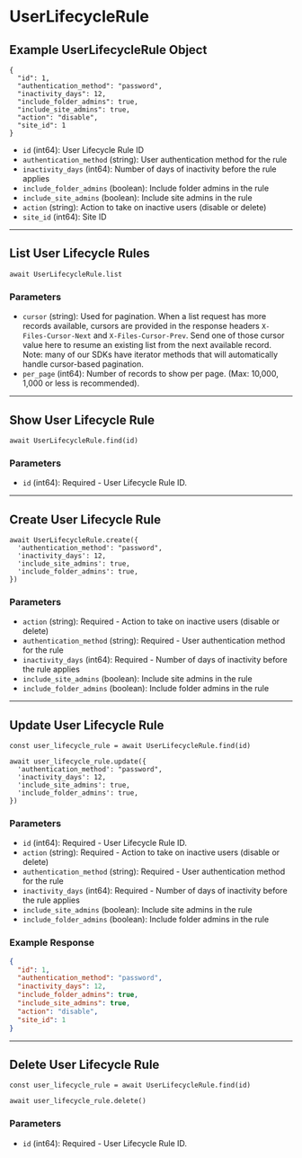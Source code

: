 # UserLifecycleRule

## Example UserLifecycleRule Object

```
{
  "id": 1,
  "authentication_method": "password",
  "inactivity_days": 12,
  "include_folder_admins": true,
  "include_site_admins": true,
  "action": "disable",
  "site_id": 1
}
```

* `id` (int64): User Lifecycle Rule ID
* `authentication_method` (string): User authentication method for the rule
* `inactivity_days` (int64): Number of days of inactivity before the rule applies
* `include_folder_admins` (boolean): Include folder admins in the rule
* `include_site_admins` (boolean): Include site admins in the rule
* `action` (string): Action to take on inactive users (disable or delete)
* `site_id` (int64): Site ID

---

## List User Lifecycle Rules

```
await UserLifecycleRule.list
```


### Parameters

* `cursor` (string): Used for pagination.  When a list request has more records available, cursors are provided in the response headers `X-Files-Cursor-Next` and `X-Files-Cursor-Prev`.  Send one of those cursor value here to resume an existing list from the next available record.  Note: many of our SDKs have iterator methods that will automatically handle cursor-based pagination.
* `per_page` (int64): Number of records to show per page.  (Max: 10,000, 1,000 or less is recommended).

---

## Show User Lifecycle Rule

```
await UserLifecycleRule.find(id)
```


### Parameters

* `id` (int64): Required - User Lifecycle Rule ID.

---

## Create User Lifecycle Rule

```
await UserLifecycleRule.create({
  'authentication_method': "password",
  'inactivity_days': 12,
  'include_site_admins': true,
  'include_folder_admins': true,
})
```


### Parameters

* `action` (string): Required - Action to take on inactive users (disable or delete)
* `authentication_method` (string): Required - User authentication method for the rule
* `inactivity_days` (int64): Required - Number of days of inactivity before the rule applies
* `include_site_admins` (boolean): Include site admins in the rule
* `include_folder_admins` (boolean): Include folder admins in the rule

---

## Update User Lifecycle Rule

```
const user_lifecycle_rule = await UserLifecycleRule.find(id)

await user_lifecycle_rule.update({
  'authentication_method': "password",
  'inactivity_days': 12,
  'include_site_admins': true,
  'include_folder_admins': true,
})
```

### Parameters

* `id` (int64): Required - User Lifecycle Rule ID.
* `action` (string): Required - Action to take on inactive users (disable or delete)
* `authentication_method` (string): Required - User authentication method for the rule
* `inactivity_days` (int64): Required - Number of days of inactivity before the rule applies
* `include_site_admins` (boolean): Include site admins in the rule
* `include_folder_admins` (boolean): Include folder admins in the rule

### Example Response

```json
{
  "id": 1,
  "authentication_method": "password",
  "inactivity_days": 12,
  "include_folder_admins": true,
  "include_site_admins": true,
  "action": "disable",
  "site_id": 1
}
```

---

## Delete User Lifecycle Rule

```
const user_lifecycle_rule = await UserLifecycleRule.find(id)

await user_lifecycle_rule.delete()
```

### Parameters

* `id` (int64): Required - User Lifecycle Rule ID.

